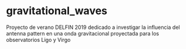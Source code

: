 # gravitational_waves
Proyecto de verano DELFIN 2019 dedicado a investigar la influencia del antenna pattern en una onda gravitacional proyectada para los observatorios Ligo y Virgo
